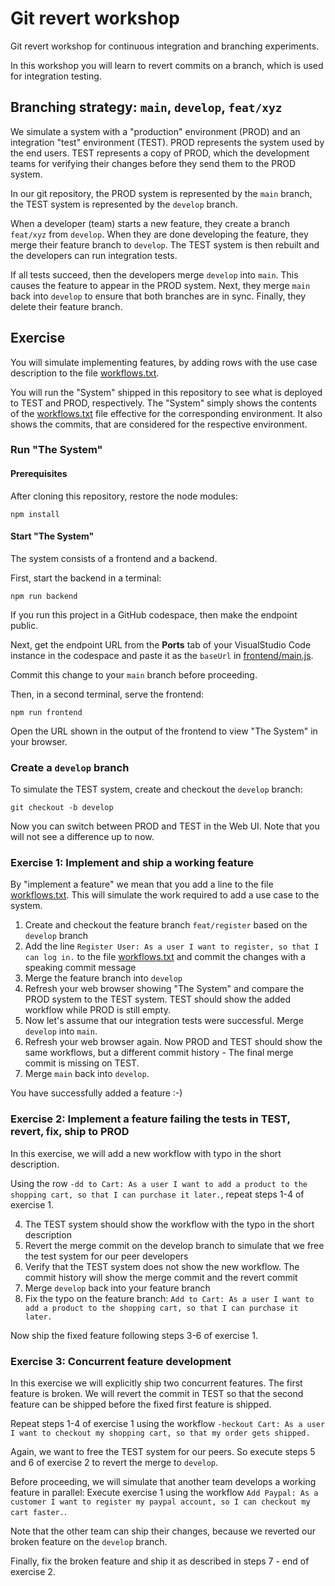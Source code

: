 # Git revert workshop

Git revert workshop for continuous integration and branching experiments.

In this workshop you will learn to revert commits on a branch, which is
used for integration testing.

## Branching strategy: `main`, `develop`, `feat/xyz`

We simulate a system with a "production" environment (PROD) and an
integration "test" environment (TEST). PROD represents the system used by the
end users. TEST represents a copy of PROD, which the development teams for
verifying their changes before they send them to the PROD system.

In our git repository, the PROD system is represented by the `main` branch,
the TEST system is represented by the `develop` branch.

When a developer (team) starts a new feature, they create a branch `feat/xyz`
from `develop`. When they are done developing the feature, they merge their
feature branch to `develop`. The TEST system is then rebuilt and the developers
can run integration tests.

If all tests succeed, then the developers merge `develop` into `main`. This
causes the feature to appear in the PROD system. Next, they merge `main` back
into `develop` to ensure that both branches are in sync. Finally, they delete
their feature branch.

## Exercise

You will simulate implementing features, by adding rows with the use case
description to the file [workflows.txt](./workflows.txt).

You will run the "System" shipped in this repository to see what is deployed
to TEST and PROD, respectively. The "System" simply shows the contents of the
[workflows.txt](./workflows.txt) file effective for the corresponding
environment. It also shows the commits, that are considered for the respective
environment.

### Run "The System"

#### Prerequisites

After cloning this repository, restore the node modules:

```shell
npm install
```

#### Start "The System"

The system consists of a frontend and a backend.

First, start the backend in a terminal:

```shell
npm run backend
```

If you run this project in a GitHub codespace, then make the endpoint public.

Next, get the endpoint URL from the **Ports** tab of your VisualStudio Code
instance in the codespace and paste it as the `baseUrl` in
[frontend/main.js](./frontend/main.js).

Commit this change to your `main` branch before proceeding.

Then, in a second terminal, serve the frontend:

```shell
npm run frontend
```

Open the URL shown in the output of the frontend to view "The System" in your
browser.

### Create a `develop` branch

To simulate the TEST system, create and checkout the `develop` branch:

```shell
git checkout -b develop
```

Now you can switch between PROD and TEST in the Web UI. Note that you will not
see a difference up to now.

### Exercise 1: Implement and ship a working feature

By "implement a feature" we mean that you add a line to the file
[workflows.txt](./workflows.txt). This will simulate the work required to add
a use case to the system.

1. Create and checkout the feature branch `feat/register` based on the `develop` branch
2. Add the line `Register User: As a user I want to register, so that I can log in.` to the file [workflows.txt](./workflows.txt) and commit the changes with a speaking commit message
3. Merge the feature branch into `develop`
4. Refresh your web browser showing "The System" and compare the PROD system to the TEST system. TEST should show the added workflow while PROD is still empty.
5. Now let's assume that our integration tests were successful. Merge `develop` into `main`.
6. Refresh your web browser again. Now PROD and TEST should show the same workflows, but a different commit history - The final merge commit is missing on TEST.
7. Merge `main` back into `develop`.

You have successfully added a feature :-)

### Exercise 2: Implement a feature failing the tests in TEST, revert, fix, ship to PROD

In this exercise, we will add a new workflow with typo in the short description.

Using the row `-dd to Cart: As a user I want to add a product to the shopping cart, so that I can purchase it later.`, repeat steps 1-4 of exercise 1.

4. The TEST system should show the workflow with the typo in the short description
5. Revert the merge commit on the develop branch to simulate that we free the test system for our peer developers
6. Verify that the TEST system does not show the new workflow. The commit history will show the merge commit and the revert commit
7. Merge `develop` back into your feature branch
8. Fix the typo on the feature branch: `Add to Cart: As a user I want to add a product to the shopping cart, so that I can purchase it later.`

Now ship the fixed feature following steps 3-6 of exercise 1.

### Exercise 3: Concurrent feature development

In this exercise we will explicitly ship two concurrent features. The first feature is broken. We will revert the commit in TEST so that the second feature can be shipped before the fixed first feature is shipped.

Repeat steps 1-4 of exercise 1 using the workflow `-heckout Cart: As a user I want to checkout my shopping cart, so that my order gets shipped.`

Again, we want to free the TEST system for our peers. So execute steps 5 and 6 of exercise 2 to revert the merge to `develop`.

Before proceeding, we will simulate that another team develops a working feature in parallel: Execute exercise 1 using the workflow `Add Paypal: As a customer I want to register my paypal account, so I can checkout my cart faster.`.

Note that the other team can ship their changes, because we reverted our broken feature on the `develop` branch.

Finally, fix the broken feature and ship it as described in steps 7 - end of exercise 2.
